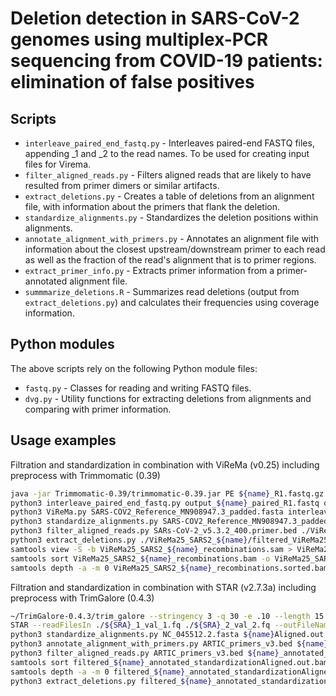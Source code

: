 # Deletion detection in SARS-CoV-2 genomes using multiplex-PCR sequencing from COVID-19 patients: elimination of false positives

## Scripts

* `interleave_paired_end_fastq.py` - Interleaves paired-end FASTQ files, appending _1 and _2 to the read names.  To be used for creating input files for Virema.
* `filter_aligned_reads.py` - Filters aligned reads that are likely to have resulted from primer dimers or similar artifacts.
* `extract_deletions.py` - Creates a table of deletions from an alignment file, with information about the primers that flank the deletion.
* `standardize_alignments.py` - Standardizes the deletion positions within alignments.
* `annotate_alignment_with_primers.py` - Annotates an alignment file with information about the closest upstream/downstream primer to each read as well as the fraction of the read's alignment that is to primer regions.
* `extract_primer_info.py` - Extracts primer information from a primer-annotated alignment file.
* `summmarize_deletions.R` - Summarizes read deletions (output from `extract_deletions.py`) and calculates their frequencies using coverage information.

## Python modules

The above scripts rely on the following Python module files:

* `fastq.py` - Classes for reading and writing FASTQ files.
* `dvg.py` - Utility functions for extracting deletions from alignments and comparing with primer information.

## Usage examples 
Filtration and standardization in combination with ViReMa (v0.25) including preprocess with Trimmomatic (0.39)
```bash
java -jar Trimmomatic-0.39/trimmomatic-0.39.jar PE ${name}_R1.fastq.gz ${name}_R2.fastq.gz output_${name}_paired_R1.fastq output_${name}_unpaired_R1.fastq output_${name}_paired_R2.fastq output_${name}_unpaired_R2.fastq ILLUMINACLIP:TruSeq3-PE.fa:2:30:10:2:True LEADING:3 TRAILING:3 SLIDINGWINDOW:4:15 MINLEN:75 
python3 interleave_paired_end_fastq.py output_${name}_paired_R1.fastq output_${name}_paired_R2.fastq > interleaved_${name}.fastq
python3 ViReMa.py SARS-COV2_Reference_MN908947.3_padded.fasta interleaved_${name}.fastq ViReMa25_SARS2_${name}_recombinations.sam --Output_Dir ViReMa25_SARS2_${name} --Output_Tag ViReMa25_SARS2_${name} --Seed 20 -BED --MicroInDel_Length 5
python3 standardize_alignments.py SARS-COV2_Reference_MN908947.3_padded.fasta ./ViReMa25_SARS2_${name}/ViReMa25_SARS2_${name}_recombinations.sam > ./ViReMa25_SARS2_${name}/ViReMa25_SARS2_standardized_${name}_recombinations.bam
python3 filter_aligned_reads.py SARs-CoV-2_v5.3.2_400.primer.bed ./ViReMa25_SARS2_${name}/ViReMa25_SARS2_standardized_${name}_recombinations.bam --min-deletion-length 6 --max-overhang-primer-frac 1 --min-aligned-length 75 --virema > ./ViReMa25_SARS2_${name}/filtered_ViReMa25_SARS2_standardized_${name}_recombinations.bam
python3 extract_deletions.py ./ViReMa25_SARS2_${name}/filtered_ViReMa25_SARS2_standardized_${name}_recombinations.sorted.bam --primer-bed SARs-CoV-2_v5.3.2_400.primer.bed --min-deletion-length 6 --virema > ./ViReMa25_SARS2_${name}/filtered_ViReMa25_SARS2_standardized_${name}_recombinations.sorted.txt
samtools view -S -b ViReMa25_SARS2_${name}_recombinations.sam > ViReMa25_SARS2_${name}_recombinations.bam 
samtools sort ViReMa25_SARS2_${name}_recombinations.bam -o ViReMa25_SARS2_${name}_recombinations.sorted.bam
samtools depth -a -m 0 ViReMa25_SARS2_${name}_recombinations.sorted.bam > ViReMa25_SARS2_${name}_recombinations.coverage
```
Filtration and standardization in combination with STAR (v2.7.3a) including preprocess with TrimGalore (0.4.3)
```bash
~/TrimGalore-0.4.3/trim_galore --stringency 3 -q 30 -e .10 --length 15 --paired ./${SRA}/${SRA}_1.fastq ./${SRA}/${SRA}_2.fastq
STAR --readFilesIn ./${SRA}_1_val_1.fq ./${SRA}_2_val_2.fq --outFileNamePrefix ${name} --genomeDir ./Genome_Dir --outFilterType BySJout --outFilterMultimapNmax 20 --alignSJoverhangMin 8 --alignSJDBoverhangMin 1 --outSJfilterOverhangMin 12 12 12 12 --outSJfilterCountUniqueMin 1 1 1 1 --outSJfilterCountTotalMin 1 1 1 1 --outSJfilterDistToOtherSJmin 0 0 0 0 --outFilterMismatchNmax 999 --outFilterMismatchNoverReadLmax 0.04 --scoreGapNoncan -4 --scoreGapATAC -4 --chimScoreJunctionNonGTAG 0 --chimOutType Junctions WithinBAM HardClip --alignSJstitchMismatchNmax -1 -1 -1 -1 --alignIntronMin 20 --alignIntronMax 1000000 --alignMatesGapMax 1000000
python3 standardize_alignments.py NC_045512.2.fasta ${name}Aligned.out.sam > ${name}_standardizationAligned.out.bam
python3 annotate_alignment_with_primers.py ARTIC_primers_v3.bed ${name}_standardizationAligned.out.bam > ${name}_annotated_standardization_Aligned.out.bam
python3 filter_aligned_reads.py ARTIC_primers_v3.bed ${name}_annotated_standardization_Aligned.out.bam --min-deletion-length 20 --max-overhang-primer-frac 1 --min-aligned-length 75 --primer-pool-matching --max-primer-dist 1 > filtered_${name}_annotated_standardizationAligned.out.bam
samtools sort filtered_${name}_annotated_standardizationAligned.out.bam -o filtered_${name}_annotated_standardizationAligned.out.sorted.bam
samtools depth -a -m 0 filtered_${name}_annotated_standardizationAligned.out.sorted.bam > filtered_${name}_annotated_standardizationAligned.out.sorted.coverage 
python3 extract_deletions.py filtered_${name}_annotated_standardizationAligned.out.sorted.bam --primer-bed ARTIC_primers_v3.bed --min-deletion-length 20 --ignore-secondary > filtered_${name}_annotated_standardizationAligned.deletion.sorted.txt
```
